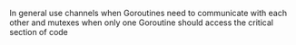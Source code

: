 In general use channels when Goroutines need to communicate with each other and mutexes when only one Goroutine should access the critical section of code
